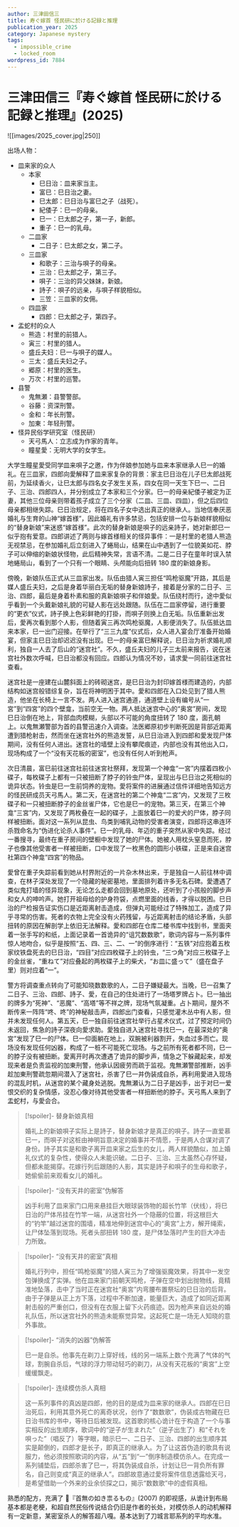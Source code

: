 ```yaml
---
author: 三津田信三
title: 寿ぐ嫁首 怪民研に於ける記録と推理
publication_year: 2025
category: Japanese mystery
tags:
  - impossible_crime
  - locked_room
wordpress_id: 7884
---
```


# 三津田信三『寿ぐ嫁首 怪民研に於ける記録と推理』(2025)

![[images/2025_cover.jpg|250]]

出场人物：
- 皿来家的众人
    - 本家
        - 巳日治：皿来家当主。
        - 富巳：巳日治之妻。
        - 巳太郎：巳日治与富巳之子（战死）。
        - 紀倭子：巳一的母亲。
        - 巳一：巳太郎之子，第一子，新郎。
        - 重子：巳一的乳母。
    - 二皿家
        - 二日子：巳太郎之女，第二子。
    - 三皿家
        - 和歌子：三治与唄子的母亲。
        - 三治：巳太郎之子，第三子。
        - 唄子：三治的异父妹妹，新娘。
        - 詩子：唄子的远亲，与唄子样貌相似。
        - 三笠：三皿家的女佣。
    - 四皿家
        - 四郎：巳太郎之子，第四子。
- 盂蛇村的众人
    - 熊造：村里的前猎人。
    - 寅三：村里的猎人。
    - 盛丘夫妇：巳一与唄子的媒人。
    - 三太：盛丘夫妇之子。
    - 郷原：村里的医生。
    - 万次：村里的巡警。
- 县警
    - 鬼無瀬：县警警部。
    - 谷藤：资深刑警。
    - 金和：年长刑警。
    - 加東：年轻刑警。
- 怪异民俗学研究室（怪民研）
    - 天弓馬人：立志成为作家的青年。
    - 瞳星愛：无明大学的女学生。

大学生瞳星愛受同学皿来唄子之邀，作为伴娘参加她与皿来本家继承人巳一的婚礼。在三皿家，四郎向愛解释了皿来家复杂的背景：家主巳日治在儿子巳太郎战死前，为延续香火，让巳太郎与四名女子发生关系，四女在同一天生下巳一、二日子、三治、四郎四人，并分别成立了本家和三个分家。巳一的母亲紀倭子被定为正妻，其他三位母亲则带着孩子成立了三个分家（二皿、三皿、四皿），但之后四位母亲都相继失踪。巳日治规定，将在四名子女中选出真正的继承人。当地信奉厌恶婚礼与生育的山神“嫁首様”，因此婚礼有许多禁忌，包括安排一位与新娘样貌相似的“替身新娘”来迷惑“嫁首様”。此次的替身新娘是唄子的远亲詩子，她对新郎巳一似乎抱有爱意。四郎讲述了两则与嫁首様相关的怪异事件：一是村里的老猎人熊造无视禁忌，在参加婚礼后立刻进入了蜷局山，结果在山中遇到了一位貌美如花、脖子可以伸缩的新娘状怪物，此后精神失常，言语不清。二是二日子在童年时误入禁地蜷局山，看到了一个只有一个眼睛、头颅能向后扭转 180 度的新娘身影。

傍晚，新娘队伍正式从三皿家出发。队伍由猎人寅三担任“鸣枪驱魔”开路，其后是媒人盛丘夫妇，之后是身着华丽白无垢的替身新娘詩子，接着是分家的二日子、三治、四郎，最后是身着朴素和服的真新娘唄子和伴娘愛。队伍绕村而行，途中愛似乎看到一个头戴新娘礼貌的可疑人影在远处跟随。队伍在二皿家停留，进行重要的“更衣”仪式，詩子换上色彩鲜艳的打掛，而唄子则换上白无垢。队伍重新出发后，愛再次看到那个人影，但随着寅三再次鸣枪驱魔，人影便消失了。队伍抵达皿来本家，巳一出门迎接。在举行了“三三九度”仪式后，众人进入宴会厅准备开始婚宴，但家主巳日治却迟迟没有出现。巳一的母亲富巳解释说，巳日治为祈求婚礼顺利，独自一人去了后山的“迷宫社”。不久，盛丘夫妇的儿子三太前来报告，说在迷宫社外数次呼喊，巳日治都没有回应。四郎认为情况不妙，请求愛一同前往迷宫社查看。

迷宫社是一座建在山麓斜面上的砖砌迷宫，是巳日治为封印嫁首様而建造的，内部结构如迷宫般错综复杂，旨在将神明困于其中。愛和四郎在入口处见到了猎人熊造，他坐在长椅上一言不发。两人进入迷宫通道，通道壁上设有编号从“一宮”到“四宮”的四个壁龛，当前空无一物。两人抵达迷宫中心的“奥宮”房间，发现巳日治倒在地上，背部血肉模糊，头部以不可能的角度扭转了 180 度，面孔朝上。以鬼無瀬警部为首的县警迅速介入调查。法医郷原初步判断死因是背部近距离遭到猎枪射击，然而坐在迷宫社外的熊造发誓，从巳日治进入到四郎和愛发现尸体期间，没有任何人进出。迷宫社的墙壁上没有攀爬痕迹，内部也没有其他出入口，现场构成了一个“没有天花板的密室”，也没有任何人听到枪声。

次日清晨，富巳前往迷宫社前往迷宮社祭拜，发现第一个神龛“一宮”内摆着四枚小碟子，每枚碟子上都有一只被扭断了脖子的铃虫尸体，呈现出与巳日治之死相似的诡异状态。铃虫是巳一生前饲养的宠物。愛将案件的进展通过信件详细地告知远方的怪民研成员天弓馬人。第二天，在迷宫社的第二个神龛“二宮”内，又发现了三枚碟子和一只被扭断脖子的金丝雀尸体，它也是巳一的宠物。第三天，在第三个神龛“三宮”内，又发现了两枚叠在一起的碟子，上面放着巳一的爱犬的尸体，脖子同样被扭断。面对这一系列从昆虫、鸟类到哺乳动物的受害者演变，四郎将这串连环杀戮命名为“伪进化论杀人事件”。巳一的乳母、年迈的重子突然从家中失踪。经过一番搜寻，最终在重子房间的壁橱中发现了她的尸体。她被人用枕头窒息而死，脖子也像其他受害者一样被扭断，口中发现了一枚黑色的圆形小铁碟，正是来自迷宫社第四个神龛“四宮”的物品。

愛曾在重子失踪前看到她从村界附近的一片杂木林出来，于是独自一人前往林中调查，在林子深处发现了一个隐藏的秘密墓地，里面排列着许多无名石碑。愛遭遇了类似鬼打墙的怪异现象，无论怎么走都会回到墓地原处，还听到了小孩般的脚步声和女人的呻吟声。她打开祖母给的护身符袋，点燃里面的线香，才得以脱困。巳日治的尸检报告证实伤口是近距离射击造成，但弹丸可能经过了特殊加工，造成了异乎寻常的伤害。死者的衣物上完全没有火药残留，与近距离射击的结论矛盾，头部扭转的原因在解剖学上依旧无法解释。愛和四郎在仓库二楼书库中找到书，里面夹着一张手写的和纸，上面记录着一首诡异的“诅咒数数歌”，歌词内容与一系列事件惊人地吻合，似乎是按照“五、四、三、二、一”的倒序进行：“五铁”对应抱着五枚家纹铁盘死去的巳日治，“四目”对应四枚碟子上的铃虫，“三つ角”对应三枚碟子上的金丝雀，“重ねて”对应叠起的两枚碟子上的柴犬，“お皿に盛って”（盛在盘子里）则对应着“一”。

警方将调查重点转向了可能知晓数数歌的人，二日子嫌疑最大。当晚，巳一召集了二日子、三治、四郎、詩子、愛，在自己的住处进行了一场塔罗牌占卜。巳一抽出的牌多为“死神”、“恶魔”、“高塔”等不祥之牌，现场气氛凝重。占卜期间，屋外不断传来一阵阵“咚、咚”的神秘敲击声，四郎出门查看，只感觉灌木丛中有人影，但并未发现任何人。第五天，巳一独自前往迷宫社举行占星术仪式，过了预定时间仍未返回，焦急的詩子深夜向愛求助。愛独自进入迷宫社寻找巳一，在最深处的“奥宮”发现了巳一的尸体。巳一仰面躺在地上，双腕被利器割开，失血过多而亡。现场没有发现任何凶器，构成了一桩不可能死亡现场。与之前所有死者都不同，巳一的脖子没有被扭断。愛离开时再次遭遇了诡异的脚步声，情急之下躲藏起来，却发现来者是负责监视的加東刑警，他承认因疲劳而疏于监视。鬼無瀬警部推断，凶手趁加東刑警疏忽期间潜入了迷宫社，杀害了巳一并伪装成自杀，再利用愛进入现场的混乱时机，从迷宫的某个藏身处逃脱。鬼無瀬认为二日子是凶手，出于对巳一爱恨交织的复杂情感，没忍心像对待其他受害者一样扭断他的脖子。天弓馬人来到了盂蛇村，与愛会合。

> [!spoiler]- 替身新娘真相
> 
> 婚礼上的新娘唄子实际上是詩子，替身新娘才是真正的唄子。詩子一直爱慕巳一，而唄子对这桩由神明旨意决定的婚事并不情愿，于是两人合谋对调了身份。詩子其实是和歌子离开皿来家之后生的女儿，两人样貌酷似，加上婚礼仪式的复杂性，使得众人未能识破。二日子、三治、三太虽然心存怀疑，但都未能揭穿。花嫁行列后跟随的人影，其实是詩子和唄子的生母和歌子，她偷偷前来观看女儿的婚礼。

> [!spoiler]- “没有天井的密室”伪解答
> 
> 凶手利用了皿来家门口用来悬挂巨大眼球装饰物的超长竹竿（伏线），将巳日治的尸体吊挂在竹竿一端，从迷宫社外一个隐蔽的位置，将这根巨大的“钓竿”越过迷宫的围墙，精准地伸到迷宫中心的“奥宮”上方，解开绳索，让尸体坠落到现场。死者头部扭转 180 度，是尸体坠落时产生的巨大冲击力所致。

> [!spoiler]- “没有天井的密室”真相
> 
> 婚礼行列中，担任“鸣枪驱魔”的猎人寅三为了增强驱魔效果，将其中一发空包弹换成了实弹。他在皿来家门前朝天鸣枪，子弹在空中划出抛物线，竟精准地坠落，击中了当时正在迷宫社“奥宮”内弯腰布置祭坛的巳日治的后背。由于子弹是从正上方下落，过程中不断加速，能量巨大，造成了如同近距离射击般的严重创口，但没有在衣服上留下火药痕迹。因为枪声来自远处的婚礼队伍，所以迷宫社外的熊造未能察觉异常。这起死亡是一场无人知晓的意外事故。

> [!spoiler]- “消失的凶器”伪解答
> 
> 巳一是自杀。他事先在剃刀上穿好线，线的另一端系上数个充满了气体的气球，割腕自杀后，气球的浮力带动轻巧的剃刀，从没有天花板的“奥宮”上空缓缓飘走。

> [!spoiler]- 连续模仿杀人真相
> 
> 这一系列事件的真凶是四郎，他的目的是成为皿来家的继承人。四郎在巳日治死后，利用其意外死亡的离奇状况，创作了“数数歌”，伪装成古物藏在巳日治书库的书中，等待日后被发现。这首歌的核心诡计在于构造了一个与事实相反的出生顺序，歌词中的“逆子が生まれた”（逆子出生了）和“それを唄った”（唱反了）等字眼，暗示巳一、二日子、三治、四郎的出生顺序其实是颠倒的，四郎才是长子，即真正的继承人。为了让这首伪造的歌具有说服力，他必须按照歌词的内容，从“五”到“一”倒序制造模仿杀人。在完成一系列铺垫后，四郎杀害了巳一，将其伪装成自杀，计划让巳一背负所有罪名，自己则变成“真正的继承人”。四郎故意通过愛将案件信息透露给天弓，是希望借助一个外来的业余侦探之口，揭示“数数歌”中的虚假真相。

熟悉的配方，充满了 📖『首無の如き祟るもの』(2007) 的即视感，从诡计到布局基本都是老梗，和超自然民俗传说结合仍旧是作者的长处，对模仿杀人的动机解释有一定新意，某密室杀人的解答超八嘎。基本达到了刀城言耶系列的平均水准。
